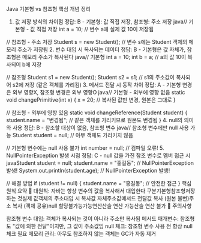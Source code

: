 Java 기본형 vs 참조형 핵심 개념 정리
1. 값 저장 방식의 차이점
   정답: B - 기본형: 값 직접 저장, 참조형: 주소 저장
   java// 기본형 - 값 직접 저장
   int a = 10;        // 변수 a에 실제 값 10이 저장됨

// 참조형 - 주소 저장
Student s = new Student();  // 변수 s에는 Student 객체의 메모리 주소가 저장됨
2. 변수 대입 시 복사되는 데이터
   정답: B - 기본형은 값 자체가, 참조형은 메모리 주소가 복사된다
   java// 기본형
   int a = 10;
   int b = a;    // a의 값 10이 복사되어 b에 저장

// 참조형
Student s1 = new Student();
Student s2 = s1;  // s1의 주소값이 복사되어 s2에 저장 (같은 객체를 가리킴)
3. 메서드 전달 시 동작 차이
   정답: A - 기본형 변경은 외부 영향X, 참조형 변경은 외부 영향O
   java// 기본형 - 외부에 영향 없음
   static void changePrimitive(int x) {
   x = 20;  // 복사된 값만 변경, 원본은 그대로
   }

// 참조형 - 외부에 영향 있음
static void changeReference(Student student) {
student.name = "변경됨";  // 같은 객체를 가리키므로 원본도 변경됨
}
4. null의 의미와 사용
   정답: B - 참조할 대상이 없음, 참조형 변수
   java// 참조형 변수에만 null 사용 가능
   Student student = null;  // 아무 객체도 가리키지 않음

// 기본형 변수에는 null 사용 불가
int number = null;  // 컴파일 오류!
5. NullPointerException 발생 시점
   정답: C - null 값을 가진 참조 변수로 멤버 접근 시
   javaStudent student = null;
   student.name = "홍길동";     // NullPointerException 발생!
   System.out.println(student.age);  // NullPointerException 발생!

// 해결 방법
if (student != null) {
student.name = "홍길동";  // 안전한 접근
}
핵심 원칙 요약
🔑 대원칙: 자바는 항상 변수의 값을 복사해서 대입한다
구분기본형참조형저장하는 것실제 값객체의 주소대입 시 복사값 자체주소값메서드 전달값 복사 (원본 불변)주소 복사 (객체 공유)null 할당불가능가능연산산술 연산 가능산술 연산 불가
🚨 주의사항

참조형 변수 대입: 객체가 복사되는 것이 아니라 주소만 복사됨
메서드 매개변수: 참조형도 "값에 의한 전달"이지만, 그 값이 주소값임
null 체크: 참조형 변수 사용 전 항상 null 체크 필요
메모리 관리: 아무도 참조하지 않는 객체는 GC가 자동 제거

